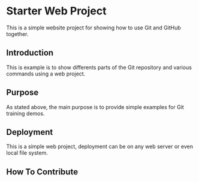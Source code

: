 # Starter Web Project

This is a simple website project for showing how to use
Git and GitHub together.

## Introduction

This is example is to show differents parts of the Git repository
and various commands using a web project.

## Purpose

As stated above, the main purpose is to provide simple examples for
Git training demos.

## Deployment

This is a simple web project, deployment can be on any web server
or even local file system.

## How To Contribute

